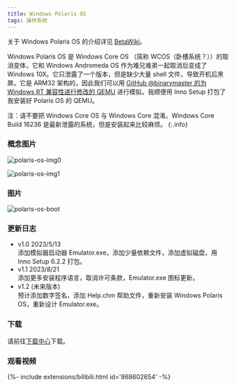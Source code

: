 ```yaml
---
title: Windows Polaris OS
tags: 操作系统
---
```


关于 Windows Polaris OS 的介绍详见 [BetaWiki](http://betawiki.net/wiki/Windows_Polaris_OS)。
<!--more-->

Windows Polaris OS 是 Windows Core OS （简称 WCOS（卧槽系统？））的取消变体，它和 Windows Andromeda OS 作为难兄难弟一起取消后变成了 Windows 10X。它只泄露了一个版本，但是缺少大量 shell 文件，导致开机后黑屏。它是 ARM32 架构的，因此我们可以用 [GitHub @binarymaster 的为 Windows RT 兼容性进行修改的 QEMU](https://github.com/binarymaster/qemu/releases/tag/v6.2.0-winrt-v3) 进行模拟。我顺便用 Inno Setup 打包了我安装好 Polaris OS 的 QEMU。

注：请不要把 Windows Core OS 与 Windows Core 混淆。Windows Core Build 16236 是最新泄露的系统，但是安装起来比较麻烦。
{:.info}

### 概念图片

![polaris-os-img0](http://github.com/winbetauser/winbetauser.github.io/raw/main/images/polaris-os-img0.png)

![polaris-os-img1](http://github.com/winbetauser/winbetauser.github.io/raw/main/images/polaris-os-img1.png)

### 图片

![polaris-os-boot](http://github.com/winbetauser/winbetauser.github.io/raw/main/images/polaris-os-boot.png)

### 更新日志

- v1.0 2023/5/13<br>添加模拟器启动器 Emulator.exe，添加少量依赖文件，添加虚拟磁盘，用 Inno Setup 6.2.2 打包。
- v1.1 2023/8/21<br>添加更多安装程序语言，取消许可条款，Emulator.exe 图标更新。
- v1.2 (未来版本)<br>预计添加数字签名，添加 Help.chm 帮助文件，重新安装 Windows Polaris OS，重新设计 Emulator.exe。

### 下载

请前往[下载中心](/download)下载。

### 观看视频

<div>{%- include extensions/bilibili.html id='868602654' -%}</div>